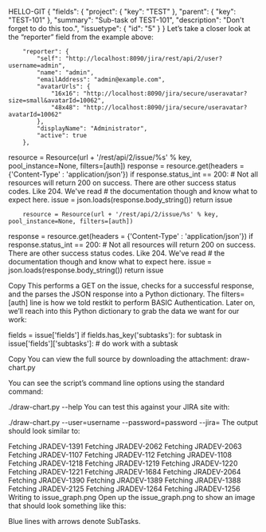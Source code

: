 HELLO-GIT
{
    "fields":
    {
        "project":
        {
            "key": "TEST"
        },
        "parent":
        {
            "key": "TEST-101"
        },
        "summary": "Sub-task of TEST-101",
        "description": "Don't forget to do this too.",
        "issuetype":
        {
            "id": "5"
        }
    }
Let’s take a closer look at the “reporter” field from the example above:

        "reporter": {
            "self": "http://localhost:8090/jira/rest/api/2/user?username=admin",
            "name": "admin",
            "emailAddress": "admin@example.com",
            "avatarUrls": {
                "16x16": "http://localhost:8090/jira/secure/useravatar?size=small&avatarId=10062",
                "48x48": "http://localhost:8090/jira/secure/useravatar?avatarId=10062"
            },
            "displayName": "Administrator",
            "active": true
        },

resource = Resource(url + '/rest/api/2/issue/%s' % key, pool_instance=None, filters=[auth])
response = resource.get(headers = {'Content-Type' : 'application/json'})
    if response.status_int == 200:
        # Not all resources will return 200 on success. There are other success status codes. Like 204. We've read
        # the documentation though and know what to expect here.
        issue = json.loads(response.body_string())
        return issue
        
        resource = Resource(url + '/rest/api/2/issue/%s' % key, pool_instance=None, filters=[auth])
response = resource.get(headers = {'Content-Type' : 'application/json'})
    if response.status_int == 200:
        # Not all resources will return 200 on success. There are other success status codes. Like 204. We've read
        # the documentation though and know what to expect here.
        issue = json.loads(response.body_string())
        return issue

Copy
This performs a GET on the issue, checks for a successful response, and the parses the JSON response into a Python dictionary. The filters=[auth] line is how we told restkit to perform BASIC Authentication. Later on, we’ll reach into this Python dictionary to grab the data we want for our work:

fields = issue['fields']
if fields.has_key('subtasks'):
    for subtask in issue['fields']['subtasks']:
        # do work with a subtask

Copy
You can view the full source by downloading the attachment: draw-chart.py

You can see the script’s command line options using the standard command:

./draw-chart.py --help
You can test this against your JIRA site with:

./draw-chart.py --user=username --password=password --jira=<url-of-your-jira-site>
The output should look similar to:

Fetching JRADEV-1391
Fetching JRADEV-2062
Fetching JRADEV-2063
Fetching JRADEV-1107
Fetching JRADEV-112
Fetching JRADEV-1108
Fetching JRADEV-1218
Fetching JRADEV-1219
Fetching JRADEV-1220
Fetching JRADEV-1221
Fetching JRADEV-1684
Fetching JRADEV-2064
Fetching JRADEV-1390
Fetching JRADEV-1389
Fetching JRADEV-1388
Fetching JRADEV-2125
Fetching JRADEV-1264
Fetching JRADEV-1256
Writing to issue_graph.png
Open up the issue_graph.png to show an image that should look something like this:




Blue lines with arrows denote SubTasks.
